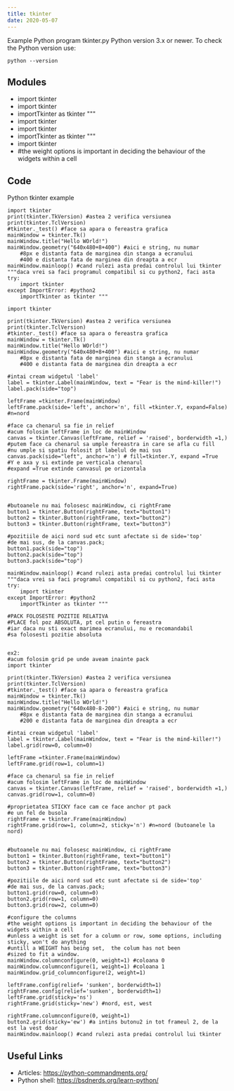 ```yaml
---
title: tkinter
date: 2020-05-07
---
```

Example Python program tkinter.py
Python version 3.x or newer.
To check the Python version use:

    python --version

## Modules

* import tkinter
* 	import tkinter
* 	importTkinter as tkinter """
* import tkinter
* 	import tkinter
* 	importTkinter as tkinter """
* import tkinter
* #the weight options is important in deciding the behaviour of the widgets within a cell

## Code

Python tkinter example

    import tkinter
    print(tkinter.TkVersion) #astea 2 verifica versiunea
    print(tkinter.TclVersion)
    #tkinter._test() #face sa apara o fereastra grafica
    mainWindow = tkinter.Tk()
    mainWindow.title("Hello WOrld!")
    mainWindow.geometry("640x480+8+400") #aici e string, nu numar
    	#8px e distanta fata de marginea din stanga a ecranului
    	#400 e distanta fata de marginea din dreapta a ecr
    mainWindow.mainloop() #cand rulezi asta predai controlul lui tkinter
    """daca vrei sa faci programul compatibil si cu python2, faci asta
    try: 
    	import tkinter
    except ImportError: #python2
    	importTkinter as tkinter """
    
    import tkinter
    
    print(tkinter.TkVersion) #astea 2 verifica versiunea
    print(tkinter.TclVersion)
    #tkinter._test() #face sa apara o fereastra grafica
    mainWindow = tkinter.Tk()
    mainWindow.title("Hello WOrld!")
    mainWindow.geometry("640x480+8+400") #aici e string, nu numar
    	#8px e distanta fata de marginea din stanga a ecranului
    	#400 e distanta fata de marginea din dreapta a ecr
    
    #intai cream widgetul 'label'
    label = tkinter.Label(mainWindow, text = "Fear is the mind-killer!")
    label.pack(side="top")
    
    leftFrame =tkinter.Frame(mainWindow)
    leftFrame.pack(side='left', anchor='n', fill =tkinter.Y, expand=False) #n=nord
    
    #face ca chenarul sa fie in relief
    #acum folosim leftFrame in loc de mainWindow
    canvas = tkinter.Canvas(leftFrame, relief = 'raised', borderwidth =1,)
    #putem face ca chenarul sa umple fereastra in care se afla cu fill
    #nu umple si spatiu folosit pt labelul de mai sus
    canvas.pack(side="left", anchor='n') # fill=tkinter.Y, expand =True 
    #Y e axa y si extinde pe verticala chenarul
    #expand =True extinde canvasul pe orizontala
    
    rightFrame = tkinter.Frame(mainWindow)
    rightFrame.pack(side='right', anchor='n', expand=True)
    
    
    #butoanele nu mai folosesc mainWindow, ci rightFrame
    button1 = tkinter.Button(rightFrame, text="button1")
    button2 = tkinter.Button(rightFrame, text="button2")
    button3 = tkinter.Button(rightFrame, text="button3")
    
    #pozitiile de aici nord sud etc sunt afectate si de side='top'
    #de mai sus, de la canvas.pack;
    button1.pack(side="top")
    button2.pack(side="top")
    button3.pack(side="top")
    
    mainWindow.mainloop() #cand rulezi asta predai controlul lui tkinter
    """daca vrei sa faci programul compatibil si cu python2, faci asta
    try: 
    	import tkinter
    except ImportError: #python2
    	importTkinter as tkinter """
    
    #PACK FOLOSESTE POZITIE RELATIVA
    #PLACE fol poz ABSOLUTA, pt cel putin o fereastra
    #iar daca nu sti exact marimea ecranului, nu e recomandabil
    #sa folosesti pozitie absoluta
    
    
    ex2:
    #acum folosim grid pe unde aveam inainte pack
    import tkinter
    
    print(tkinter.TkVersion) #astea 2 verifica versiunea
    print(tkinter.TclVersion)
    #tkinter._test() #face sa apara o fereastra grafica
    mainWindow = tkinter.Tk()
    mainWindow.title("Hello WOrld!")
    mainWindow.geometry("640x480-8-200") #aici e string, nu numar
    	#8px e distanta fata de marginea din stanga a ecranului
    	#200 e distanta fata de marginea din dreapta a ecr
    
    #intai cream widgetul 'label'
    label = tkinter.Label(mainWindow, text = "Fear is the mind-killer!")
    label.grid(row=0, column=0)
    
    leftFrame =tkinter.Frame(mainWindow)
    leftFrame.grid(row=1, column=1)
    
    #face ca chenarul sa fie in relief
    #acum folosim leftFrame in loc de mainWindow
    canvas = tkinter.Canvas(leftFrame, relief = 'raised', borderwidth =1,)
    canvas.grid(row=1, column=0) 
    
    #proprietatea STICKY face cam ce face anchor pt pack
    #e un fel de busola
    rightFrame = tkinter.Frame(mainWindow)
    rightFrame.grid(row=1, column=2, sticky='n') #n=nord (butoanele la nord)
    
    
    #butoanele nu mai folosesc mainWindow, ci rightFrame
    button1 = tkinter.Button(rightFrame, text="button1")
    button2 = tkinter.Button(rightFrame, text="button2")
    button3 = tkinter.Button(rightFrame, text="button3")
    
    #pozitiile de aici nord sud etc sunt afectate si de side='top'
    #de mai sus, de la canvas.pack;
    button1.grid(row=0, column=0)
    button2.grid(row=1, column=0)
    button3.grid(row=2, column=0)
    
    #configure the columns
    #the weight options is important in deciding the behaviour of the widgets within a cell
    #unless a weight is set for a column or row, some options, including sticky, won't do anything
    #untill a WEIGHT has being set,  the colum has not been
    #sized to fit a window.
    mainWindow.columnconfigure(0, weight=1) #coloana 0
    mainWindow.columnconfigure(1, weight=1) #coloana 1
    mainWindow.grid_columnconfigure(2, weight=1)
    
    leftFrame.config(relief= 'sunken', borderwidth=1)
    rightFrame.config(relief='sunken', borderwidth=1)
    leftFrame.grid(sticky='ns') 
    rightFrame.grid(sticky='new') #nord, est, west
    
    rightFrame.columnconfigure(0, weight=1)
    button2.grid(sticky='ew') #a intins butonu2 in tot frameul 2, de la est la vest doar
    mainWindow.mainloop() #cand rulezi asta predai controlul lui tkinter
    
    

## Useful Links

- Articles: https://python-commandments.org/
- Python shell: https://bsdnerds.org/learn-python/
